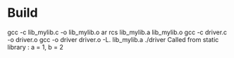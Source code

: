 # Build

gcc -c lib_mylib.c -o lib_mylib.o
ar rcs lib_mylib.a lib_mylib.o
gcc -c driver.c -o driver.o
gcc -o driver driver.o -L. lib_mylib.a
./driver
Called from static library : a = 1, b = 2
